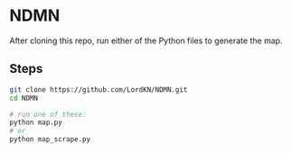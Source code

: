 # NDMN

After cloning this repo, run either of the Python files to generate the map.

## Steps

```bash
git clone https://github.com/LordKN/NDMN.git
cd NDMN

# run one of these:
python map.py
# or
python map_scrape.py
